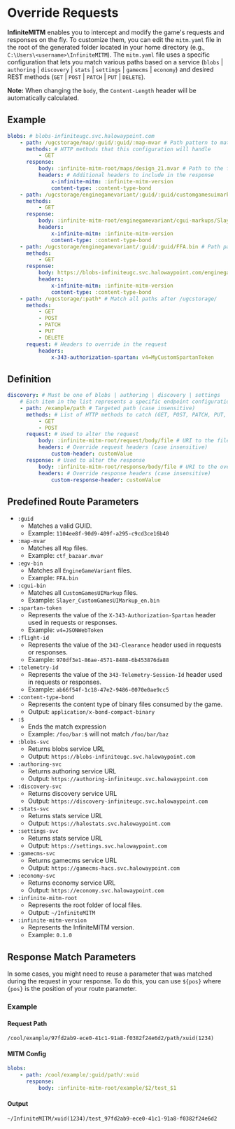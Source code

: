 # Override Requests

**InfiniteMITM** enables you to intercept and modify the game's requests and responses on the fly. To customize them, you can edit the `mitm.yaml` file in the root of the generated folder located in your home directory (e.g., `C:\Users\<username>\InfiniteMITM`). The `mitm.yaml` file uses a specific configuration that lets you match various paths based on a service (`blobs` | `authoring` | `discovery` | `stats` | `settings` | `gamecms` | `economy`) and desired REST methods (`GET` | `POST` | `PATCH` | `PUT` | `DELETE`).

**Note:** When changing the `body`, the `Content-Length` header will be automatically calculated.

## Example

```yaml
blobs: # blobs-infiniteugc.svc.halowaypoint.com
    - path: /ugcstorage/map/:guid/:guid/:map-mvar # Path pattern to match, will catch all .mvar files
      methods: # HTTP methods that this configuration will handle
          - GET
      response:
          body: :infinite-mitm-root/maps/design_21.mvar # Path to the file that will be used as the response body
          headers: # Additional headers to include in the response
              x-infinite-mitm: :infinite-mitm-version
              content-type: :content-type-bond
    - path: /ugcstorage/enginegamevariant/:guid/:guid/customgamesuimarkup/Slayer_CustomGamesUIMarkup_en.bin # Path pattern for specific "CustomGamesUIMarkup", for any assetID and assetVersionID
      methods:
          - GET
      response:
          body: :infinite-mitm-root/enginegamevariant/cgui-markups/Slayer_8Teams.bin
          headers:
              x-infinite-mitm: :infinite-mitm-version
              content-type: :content-type-bond
    - path: /ugcstorage/enginegamevariant/:guid/:guid/FFA.bin # Path pattern for specific "EngineGameVariant", for any assetID and assetVersionID
      methods:
          - GET
      response:
          body: https://blobs-infiniteugc.svc.halowaypoint.com/enginegamevariant/$1/9b0d3fd4-2027-4dca-96f5-899b449408e2/FFA.bin # Path to the external file that will be used as the response body, with a specific assetVersionID
          headers:
              x-infinite-mitm: :infinite-mitm-version
              content-type: :content-type-bond
    - path: /ugcstorage/:path* # Match all paths after /ugcstorage/
      methods:
          - GET
          - POST
          - PATCH
          - PUT
          - DELETE
      request: # Headers to override in the request
          headers:
              x-343-authorization-spartan: v4=MyCustomSpartanToken
```

## Definition

```yaml
discovery: # Must be one of blobs | authoring | discovery | settings
    # Each item in the list represents a specific endpoint configuration.
    - path: /example/path # Targeted path (case insensitive)
      methods: # List of HTTP methods to catch (GET, POST, PATCH, PUT, DELETE)
          - GET
          - POST
      request: # Used to alter the request
          body: :infinite-mitm-root/request/body/file # URI to the file submitted for PUT, POST, and PATCH requests instead of the initial payload
          headers: # Override request headers (case insensitive)
              custom-header: customValue
      response: # Used to alter the response
          body: :infinite-mitm-root/response/body/file # URI to the overridden file
          headers: # Override response headers (case insensitive)
              custom-response-header: customValue
```

## Predefined Route Parameters

-   `:guid`
    -   Matches a valid GUID.
    -   Example: `1104ee8f-90d9-409f-a295-c9cd3ce16b40`
-   `:map-mvar`
    -   Matches all `Map` files.
    -   Example: `ctf_bazaar.mvar`
-   `:egv-bin`
    -   Matches all `EngineGameVariant` files.
    -   Example: `FFA.bin`
-   `:cgui-bin`
    -   Matches all `CustomGamesUIMarkup` files.
    -   Example: `Slayer_CustomGamesUIMarkup_en.bin`
-   `:spartan-token`
    -   Represents the value of the `X-343-Authorization-Spartan` header used in requests or responses.
    -   Example: `v4=JSONWebToken`
-   `:flight-id`
    -   Represents the value of the `343-Clearance` header used in requests or responses.
    -   Example: `970df3e1-86ae-4571-8488-6b453876da88`
-   `:telemetry-id`
    -   Represents the value of the `343-Telemetry-Session-Id` header used in requests or responses.
    -   Example: `ab66f54f-1c18-47e2-9486-0070e0ae9cc5`
-   `:content-type-bond`
    -   Represents the content type of binary files consumed by the game.
    -   Output: `application/x-bond-compact-binary`
-   `:$`
    -   Ends the match expression
    -   Example: `/foo/bar:$` will not match `/foo/bar/baz`
-   `:blobs-svc`
    -   Returns blobs service URL
    -   Output: `https://blobs-infiniteugc.svc.halowaypoint.com`
-   `:authoring-svc`
    -   Returns authoring service URL
    -   Output: `https://authoring-infiniteugc.svc.halowaypoint.com`
-   `:discovery-svc`
    -   Returns discovery service URL
    -   Output: `https://discovery-infiniteugc.svc.halowaypoint.com`
-   `:stats-svc`
    -   Returns stats service URL
    -   Output: `https://halostats.svc.halowaypoint.com`
-   `:settings-svc`
    -   Returns stats service URL
    -   Output: `https://settings.svc.halowaypoint.com`
-   `:gamecms-svc`
    -   Returns gamecms service URL
    -   Output: `https://gamecms-hacs.svc.halowaypoint.com`
-   `:economy-svc`
    -   Returns economy service URL
    -   Output: `https://economy.svc.halowaypoint.com`
-   `:infinite-mitm-root`
    -   Represents the root folder of local files.
    -   Output: `~/InfiniteMITM`
-   `:infinite-mitm-version`
    -   Represents the InfiniteMITM version.
    -   Example: `0.1.0`

## Response Match Parameters

In some cases, you might need to reuse a parameter that was matched during the request in your response. To do this, you can use `${pos}` where `{pos}` is the position of your route parameter.

### Example

#### Request Path

```
/cool/example/97fd2ab9-ece0-41c1-91a8-f0382f24e6d2/path/xuid(1234)
```

#### MITM Config

```yaml
blobs:
    - path: /cool/example/:guid/path/:xuid
      response:
          body: :infinite-mitm-root/example/$2/test_$1
```

#### Output

```
~/InfiniteMITM/xuid(1234)/test_97fd2ab9-ece0-41c1-91a8-f0382f24e6d2
```
